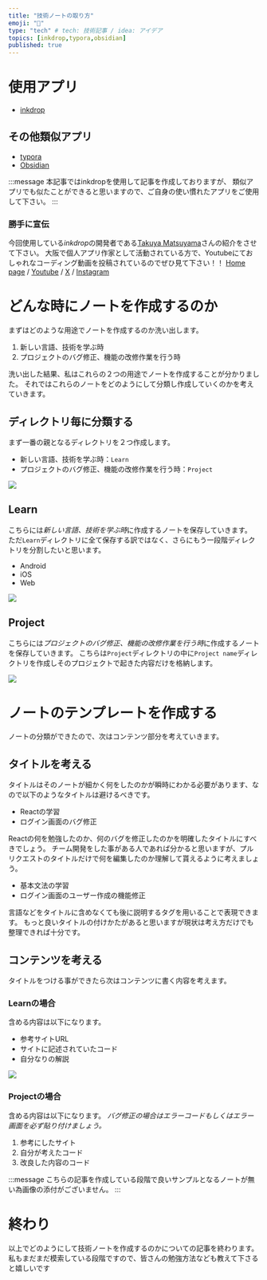 ```yaml
---
title: "技術ノートの取り方"
emoji: "💬"
type: "tech" # tech: 技術記事 / idea: アイデア
topics: [inkdrop,typora,obsidian]
published: true
---
```


# 使用アプリ
- [inkdrop](https://www.inkdrop.app/)

## その他類似アプリ
- [typora](https://typora.io/)
- [Obsidian](https://obsidian.md/)

:::message
本記事ではinkdropを使用して記事を作成しておりますが、
類似アプリでも似たことができると思いますので、ご自身の使い慣れたアプリをご使用して下さい。
:::

### 勝手に宣伝
今回使用している*inkdrop*の開発者である[Takuya Matsuyama](https://www.craftz.dog/)さんの紹介をさせて下さい。
大阪で個人アプリ作家として活動されている方で、Youtubeにておしゃれなコーディング動画を投稿されているのでぜひ見て下さい！！
[Home page](https://www.craftz.dog/) / [Youtube](https://www.youtube.com/devaslife) / [X](https://x.com/inkdrop_app) / [Instagram](https://www.instagram.com/craftzdog)

# どんな時にノートを作成するのか
まずはどのような用途でノートを作成するのか洗い出します。

1. 新しい言語、技術を学ぶ時
2. プロジェクトのバグ修正、機能の改修作業を行う時

洗い出した結果、私はこれらの２つの用途でノートを作成することが分かりました。
それではこれらのノートをどのようにして分類し作成していくのかを考えていきます。

## ディレクトリ毎に分類する
まず一番の親となるディレクトリを２つ作成します。
- 新しい言語、技術を学ぶ時：`Learn`
- プロジェクトのバグ修正、機能の改修作業を行う時：`Project`

![](https://storage.googleapis.com/zenn-user-upload/46c4022f91ea-20240912.png)

## Learn
こちらには*新しい言語、技術を学ぶ時*に作成するノートを保存していきます。
ただ`Learn`ディレクトリに全て保存する訳ではなく、さらにもう一段階ディレクトリを分割したいと思います。

- Android
- iOS
- Web

![](https://storage.googleapis.com/zenn-user-upload/8ba265e87703-20240912.png)

## Project
こちらには*プロジェクトのバグ修正、機能の改修作業を行う時*に作成するノートを保存していきます。
こちらは`Project`ディレクトリの中に`Project name`ディレクトリを作成しそのプロジェクトで起きた内容だけを格納します。

![](https://storage.googleapis.com/zenn-user-upload/89d5bb325223-20240912.png)

# ノートのテンプレートを作成する
ノートの分類ができたので、次はコンテンツ部分を考えていきます。

## タイトルを考える
タイトルはそのノートが細かく何をしたのかが瞬時にわかる必要があります、なので以下のようなタイトルは避けるべきです。

- Reactの学習
- ログイン画面のバグ修正

Reactの何を勉強したのか、何のバグを修正したのかを明確したタイトルにすべきでしょう。
チーム開発をした事がある人であれば分かると思いますが、プルリクエストのタイトルだけで何を編集したのか理解して貰えるように考えましょう。

- 基本文法の学習
- ログイン画面のユーザー作成の機能修正

言語などをタイトルに含めなくても後に説明するタグを用いることで表現できます。
もっと良いタイトルの付けかたがあると思いますが現状は考え方だけでも整理できれば十分です。

## コンテンツを考える
タイトルをつける事ができたら次はコンテンツに書く内容を考えます。

### Learnの場合
含める内容は以下になります。

- 参考サイトURL
- サイトに記述されていたコード
- 自分なりの解説

![](https://storage.googleapis.com/zenn-user-upload/6ebdb9d66480-20240913.png)

### Projectの場合
含める内容は以下になります。
*バグ修正の場合はエラーコードもしくはエラー画面を必ず貼り付けましょう。*

1. 参考にしたサイト
3. 自分が考えたコード
4. 改良した内容のコード

:::message
こちらの記事を作成している段階で良いサンプルとなるノートが無い為画像の添付がございません。
:::

# 終わり
以上でどのようにして技術ノートを作成するのかについての記事を終わります。
私もまだまだ模索している段階ですので、皆さんの勉強方法なども教えて下さると嬉しいです